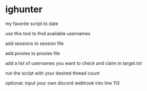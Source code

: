 # ighunter


my favorite script to date

use this tool to find available usernames

add sessions to session file

add proxies to proxies file

add a list of usernames you want to check and claim in target.txt

run the script with your desired thread count

optional: input your own discord webhook into line 113
